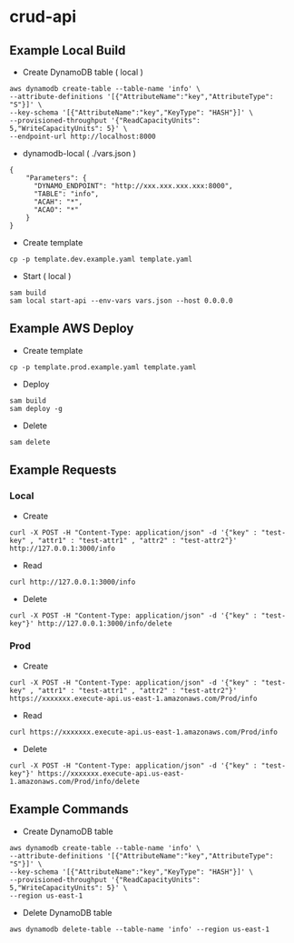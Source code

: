 # crud-api

## Example Local Build

- Create DynamoDB table ( local )
```
aws dynamodb create-table --table-name 'info' \
--attribute-definitions '[{"AttributeName":"key","AttributeType": "S"}]' \
--key-schema '[{"AttributeName":"key","KeyType": "HASH"}]' \
--provisioned-throughput '{"ReadCapacityUnits": 5,"WriteCapacityUnits": 5}' \
--endpoint-url http://localhost:8000
```

- dynamodb-local ( ./vars.json )
```
{
    "Parameters": {
      "DYNAMO_ENDPOINT": "http://xxx.xxx.xxx.xxx:8000",
      "TABLE": "info",
      "ACAH": "*",
      "ACAO": "*"
    }
}
```

- Create template
```
cp -p template.dev.example.yaml template.yaml
```

- Start ( local )
```
sam build
sam local start-api --env-vars vars.json --host 0.0.0.0
```

## Example AWS Deploy

- Create template
```
cp -p template.prod.example.yaml template.yaml
```

- Deploy
```
sam build
sam deploy -g
```

- Delete
```
sam delete
```

## Example Requests

### Local

- Create
```
curl -X POST -H "Content-Type: application/json" -d '{"key" : "test-key" , "attr1" : "test-attr1" , "attr2" : "test-attr2"}' http://127.0.0.1:3000/info
```

- Read
```
curl http://127.0.0.1:3000/info
```

- Delete
```
curl -X POST -H "Content-Type: application/json" -d '{"key" : "test-key"}' http://127.0.0.1:3000/info/delete
```

### Prod

- Create
```
curl -X POST -H "Content-Type: application/json" -d '{"key" : "test-key" , "attr1" : "test-attr1" , "attr2" : "test-attr2"}' https://xxxxxxx.execute-api.us-east-1.amazonaws.com/Prod/info
```

- Read
```
curl https://xxxxxxx.execute-api.us-east-1.amazonaws.com/Prod/info
```

- Delete
```
curl -X POST -H "Content-Type: application/json" -d '{"key" : "test-key"}' https://xxxxxxx.execute-api.us-east-1.amazonaws.com/Prod/info/delete
```

## Example Commands

- Create DynamoDB table
```
aws dynamodb create-table --table-name 'info' \
--attribute-definitions '[{"AttributeName":"key","AttributeType": "S"}]' \
--key-schema '[{"AttributeName":"key","KeyType": "HASH"}]' \
--provisioned-throughput '{"ReadCapacityUnits": 5,"WriteCapacityUnits": 5}' \
--region us-east-1
```

- Delete DynamoDB table
```
aws dynamodb delete-table --table-name 'info' --region us-east-1
```